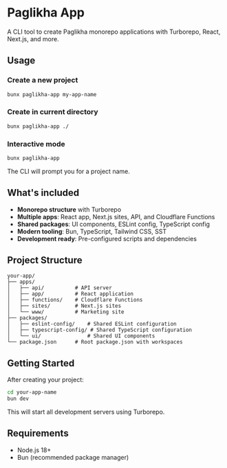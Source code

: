# Paglikha App

A CLI tool to create Paglikha monorepo applications with Turborepo, React, Next.js, and more.

## Usage

### Create a new project

```bash
bunx paglikha-app my-app-name
```

### Create in current directory

```bash
bunx paglikha-app ./
```

### Interactive mode

```bash
bunx paglikha-app
```

The CLI will prompt you for a project name.

## What's included

- **Monorepo structure** with Turborepo
- **Multiple apps**: React app, Next.js sites, API, and Cloudflare Functions
- **Shared packages**: UI components, ESLint config, TypeScript config
- **Modern tooling**: Bun, TypeScript, Tailwind CSS, SST
- **Development ready**: Pre-configured scripts and dependencies

## Project Structure

```
your-app/
├── apps/
│   ├── api/          # API server
│   ├── app/          # React application
│   ├── functions/    # Cloudflare Functions
│   ├── sites/        # Next.js sites
│   └── www/          # Marketing site
├── packages/
│   ├── eslint-config/    # Shared ESLint configuration
│   ├── typescript-config/ # Shared TypeScript configuration
│   └── ui/               # Shared UI components
└── package.json      # Root package.json with workspaces
```

## Getting Started

After creating your project:

```bash
cd your-app-name
bun dev
```

This will start all development servers using Turborepo.

## Requirements

- Node.js 18+
- Bun (recommended package manager)
